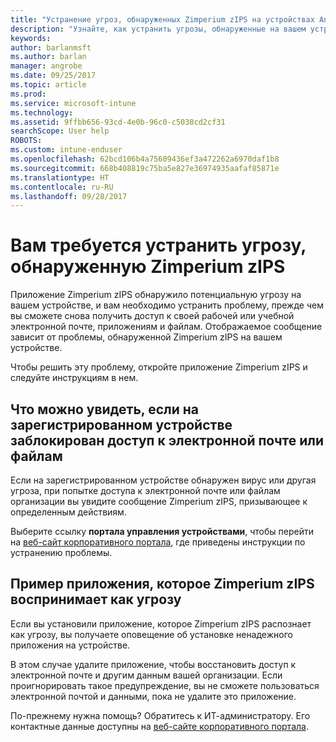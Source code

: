 ```yaml
---
title: "Устранение угроз, обнаруженных Zimperium zIPS на устройствах Android | Документы Майкрософт"
description: "Узнайте, как устранить угрозы, обнаруженные на вашем устройстве Android."
keywords: 
author: barlanmsft
ms.author: barlan
manager: angrobe
ms.date: 09/25/2017
ms.topic: article
ms.prod: 
ms.service: microsoft-intune
ms.technology: 
ms.assetid: 9ffbb656-93cd-4e0b-96c0-c5038cd2cf31
searchScope: User help
ROBOTS: 
ms.custom: intune-enduser
ms.openlocfilehash: 62bcd106b4a75609436ef3a472262a6970daf1b8
ms.sourcegitcommit: 668b408819c75ba5e827e36974935aafaf85871e
ms.translationtype: HT
ms.contentlocale: ru-RU
ms.lasthandoff: 09/28/2017
---
```

# <a name="you-need-to-resolve-a-threat-found-by-zimperium-zips"></a>Вам требуется устранить угрозу, обнаруженную Zimperium zIPS

Приложение Zimperium zIPS обнаружило потенциальную угрозу на вашем устройстве, и вам необходимо устранить проблему, прежде чем вы сможете снова получить доступ к своей рабочей или учебной электронной почте, приложениям и файлам. Отображаемое сообщение зависит от проблемы, обнаруженной Zimperium zIPS на вашем устройстве.

Чтобы решить эту проблему, откройте приложение Zimperium zIPS и следуйте инструкциям в нем.

## <a name="what-you-might-see-if-your-enrolled-device-is-blocked-from-accessing-email-or-files"></a>Что можно увидеть, если на зарегистрированном устройстве заблокирован доступ к электронной почте или файлам

Если на зарегистрированном устройстве обнаружен вирус или другая угроза, при попытке доступа к электронной почте или файлам организации вы увидите сообщение Zimperium zIPS, призывающее к определенным действиям.

Выберите ссылку **портала управления устройствами**, чтобы перейти на [веб-сайт корпоративного портала](https://portal.manage.microsoft.com), где приведены инструкции по устранению проблемы.

## <a name="example-of-an-app-that-zimperium-zips-sees-as-a-threat"></a>Пример приложения, которое Zimperium zIPS воспринимает как угрозу

Если вы установили приложение, которое Zimperium zIPS распознает как угрозу, вы получаете оповещение об установке ненадежного приложения на устройстве.

В этом случае удалите приложение, чтобы восстановить доступ к электронной почте и другим данным вашей организации. Если проигнорировать такое предупреждение, вы не сможете пользоваться электронной почтой и данными, пока не удалите это приложение.

По-прежнему нужна помощь? Обратитесь к ИТ-администратору. Его контактные данные доступны на [веб-сайте корпоративного портала](https://portal.manage.microsoft.com).
